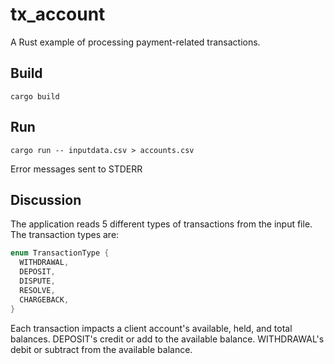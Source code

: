 # tx_account

A Rust example of processing payment-related transactions.

## Build

```shell script
cargo build
```

## Run

```shell script
cargo run -- inputdata.csv > accounts.csv 
```

Error messages sent to STDERR

## Discussion

The application reads 5 different types of transactions from the input file. The transaction types are:

```rust
enum TransactionType {
  WITHDRAWAL,
  DEPOSIT,
  DISPUTE,
  RESOLVE,
  CHARGEBACK,
}
```

Each transaction impacts a client account's available, held, and total balances. DEPOSIT's credit or add to the
available balance. WITHDRAWAL's debit or subtract from the available balance.